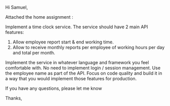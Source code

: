 Hi Samuel,

Attached the home assignment :

Implement a time clock service.
The service should have 2 main API features:
1. Allow employee report start & end working time.
2. Allow to receive monthly reports per employee of working hours per day and total per month.

Implement the service in whatever language and framework you feel comfortable with.
No need to implement login / session management. Use the employee name as part of the API.
Focus on code quality and build it in a way that you would implement those features for production.

If you have any questions, please let me know

Thanks,
